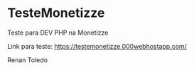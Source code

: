 # TesteMonetizze
Teste para DEV PHP na Monetizze

Link para teste: https://testemonetizze.000webhostapp.com/


Renan Toledo
